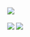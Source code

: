 


# <img src="https://img.shields.io/badge/{내용}-{배경 색깔}?style={스타일}&logo={로고이름}&logoColor={로고 색깔}"/>

<img src="https://img.shields.io/badge/python-3776AB?style={스타일}&logo={로고이름}&logoColor={로고 색깔}"/>
<img src="https://img.shields.io/badge/python-3776AB?style={스타일}&logo={로고이름}&logoColor=white"/>

